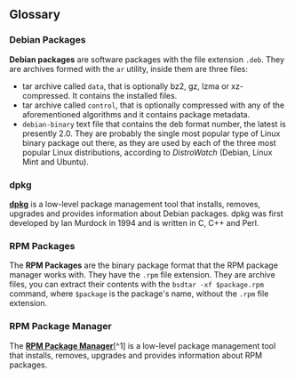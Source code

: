 ## Glossary

### Debian Packages
**Debian packages** are software packages with the file extension `.deb`. They are archives formed with the `ar` utility, inside them are three files:
* tar archive called `data`, that is optionally bz2, gz, lzma or xz-compressed. It contains the installed files.
* tar archive called `control`, that is optionally compressed with any of the aforementioned algorithms and it contains package metadata.
* `debian-binary` text file that contains the deb format number, the latest is presently 2.0.
They are probably the single most popular type of Linux binary package out there, as they are used by each of the three most popular Linux distributions, according to *DistroWatch* (Debian, Linux Mint and Ubuntu).

### dpkg
[**dpkg**](https://wiki.debian.org/Teams/Dpkg) is a low-level package management tool that installs, removes, upgrades and provides information about Debian packages. dpkg was first developed by Ian Murdock in 1994 and is written in C, C++ and Perl.

### RPM Packages
The **RPM Packages** are the binary package format that the RPM package manager works with. They have the `.rpm` file extension. They are archive files, you can extract their contents with the `bsdtar -xf $package.rpm` command, where `$package` is the package's name, without the `.rpm` file extension.

### RPM Package Manager
The [**RPM Package Manager**](http://rpm.org/)[^1] is a low-level package management tool that installs, removes, upgrades and provides information about RPM packages.
